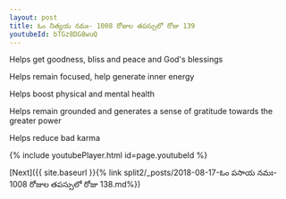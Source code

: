 ```yaml
---
layout: post
title: ఓం నిత్యయ నమః- 1008 రోజుల తపస్సులో రోజు 139
youtubeId: bTGz8DG8wuQ
---
```

 
 
Helps get goodness, bliss and peace and God's blessings
 
Helps remain focused, help generate inner energy 
 
Helps boost physical and mental health 
 
Helps remain grounded and generates a sense of gratitude towards the greater power 
 
Helps reduce bad karma
 
 
 
 


{% include youtubePlayer.html id=page.youtubeId %}
 
[Next]({{ site.baseurl }}{% link  split2/_posts/2018-08-17-ఓం పసాయ నమః- 1008 రోజుల తపస్సులో రోజు 138.md%})
 
